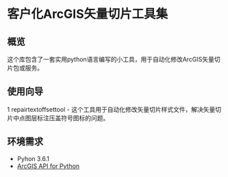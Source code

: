 # 客户化ArcGIS矢量切片工具集



## 概览

这个库包含了一套实用python语言编写的小工具，用于自动化修改ArcGIS矢量切片包或服务。

## 使用向导


1 repairtextoffsettool - 这个工具用于自动化修改矢量切片样式文件，解决矢量切片中点图层标注压盖符号图标的问题。
 

## 环境需求

* Pyhon 3.6.1
* [ArcGIS API for Python](https://developers.arcgis.com/python/guide/install-and-set-up/)




